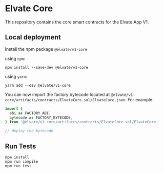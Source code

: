 # Elvate Core

This repository contains the core smart contracts for the Elvate App V1.

## Local deployment

Install the npm package `@elvate/v1-core`

using `npm`:

```shell
npm install --save-dev @elvate/v1-core
```

using `yarn`:

```shell
yarn add --dev @elvate/v1-core
```

You can now import the factory bytecode located at `@elvate/v1-core/artifacts/contracts/ElvateCore.sol/ElvateCore.json`. For example:

```js
import {
  abi as FACTORY_ABI,
  bytecode as FACTORY_BYTECODE,
} from '@elvate/v1-core/artifacts/contracts/ElvateCore.sol/ElvateCore.json'

// deploy the bytecode
```

## Run Tests

```shell
npm install
npm run compile
npm run test
```
